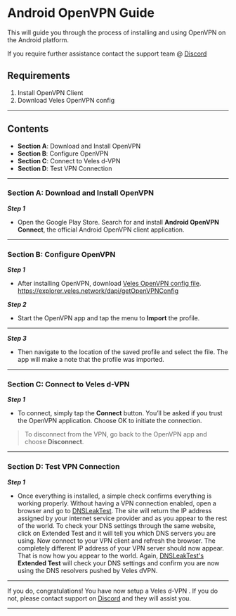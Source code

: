 
# Android OpenVPN Guide 
This will guide you through the process of installing and using OpenVPN on the Android platform.  

If you require further assistance contact the support team @ [Discord](https://discord.gg/P528fGg)

## Requirements
1) Install OpenVPN Client
2) Download Veles OpenVPN config
***

## Contents
* **Section A**: Download and Install OpenVPN
* **Section B**: Configure OpenVPN
* **Section C**: Connect to Veles d-VPN
* **Section D**: Test VPN Connection
***

### Section A: Download and Install OpenVPN

***Step 1***
* Open the Google Play Store. Search for and install **Android OpenVPN Connect**, the official Android OpenVPN client application.
***

### Section B: Configure OpenVPN

***Step 1***
* After installing OpenVPN, download [Veles OpenVPN config file](https://explorer.veles.network/dapi/getOpenVPNConfig).  
https://explorer.veles.network/dapi/getOpenVPNConfig

***Step 2***
* Start the OpenVPN app and tap the menu to **Import** the profile.
***

***Step 3***
* Then navigate to the location of the saved profile and select the file. The app will make a note that the profile was imported.
***

### Section C: Connect to Veles d-VPN 

***Step 1***
* To connect, simply tap the **Connect** button. You’ll be asked if you trust the OpenVPN application. Choose OK to initiate the connection.  

> To disconnect from the VPN, go back to the OpenVPN app and choose **Disconnect**.  

***

### Section D: Test VPN Connection

***Step 1***
* Once everything is installed, a simple check confirms everything is working properly. Without having a VPN connection enabled, open a browser and go to [DNSLeakTest](https://www.dnsleaktest.com/).
The site will return the IP address assigned by your internet service provider and as you appear to the rest of the world. To check your DNS settings through the same website, click on Extended Test and it will tell you which DNS servers you are using.
Now connect to your VPN client and refresh the browser. The completely different IP address of your VPN server should now appear. That is now how you appear to the world. Again, [DNSLeakTest's](https://www.dnsleaktest.com/) **Extended Test** will check your DNS settings and confirm you are now using the DNS resolvers pushed by Veles dVPN.
***

If you do, congratulations! You have now setup a Veles d-VPN . If you do not, please contact support on [Discord](https://discord.gg/P528fGg) and they will assist you.  
***
